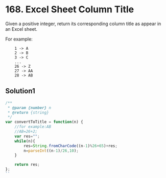 # 168. Excel Sheet Column Title
Given a positive integer, return its corresponding column title as appear in an Excel sheet.

For example:
```
    1 -> A
    2 -> B
    3 -> C
    ...
    26 -> Z
    27 -> AA
    28 -> AB 
```
## Solution1
``` js
/**
 * @param {number} n
 * @return {string}
 */
var convertToTitle = function(n) {
    //for example:AB
    //AB=26+2;
    var res="";
    while(n){
        res=String.fromCharCode((n-1)%26+65)+res;
        n=parseInt((n-1)/26,10);
    }

    return res;
};
``